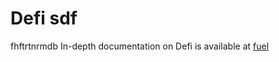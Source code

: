 # Defi sdf
fhftrtnrmdb
In-depth documentation on Defi is available at [fuel](https://fuel.network/)
